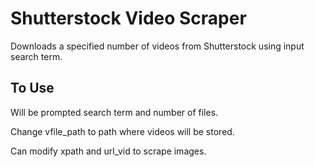 # Shutterstock Video Scraper

Downloads a specified number of videos from Shutterstock using input search term.

## To Use

Will be prompted search term and number of files.

Change vfile_path to path where videos will be stored.

Can modify xpath and url_vid to scrape images.